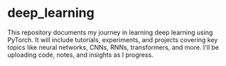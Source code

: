 # deep_learning
This repository documents my journey in learning deep learning using PyTorch. It will include tutorials, experiments, and projects covering key topics like neural networks, CNNs, RNNs, transformers, and more. I'll be uploading code, notes, and insights as I progress.
